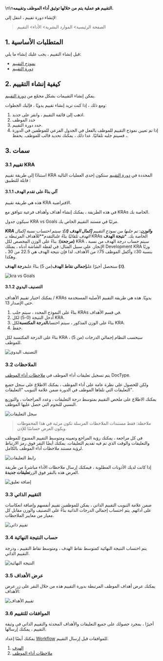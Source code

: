 \n\n**التقييم هو عملية يتم من خلالها توثيق أداء الموظف وتقييمه.**

لإنشاء دورة تقييم ، انتقل إلى:

> الصفحة الرئيسية> الموارد البشرية> الأداء> التقييم

## 1. المتطلبات الأساسية

قبل إنشاء التقييم ، يجب عليك إنشاء ما يلي:

* [نموذج التقييم](https://docs.erpnext.com/docs/v14/user/manual/en/human-resources/appraisal-template)
* [دورة التقييم](https://docs.erpnext.com/docs/v14/user/manual/en/human-resources/appraisal-cycle)

## 2. كيفية إنشاء التقييم

يمكن إنشاء التقييمات بشكل مجمّع من [دورة التقييم](https://docs.erpnext.com/docs/v14/user/manual/en/human-resources/appraisal-cycle).

ومع ذلك ، إذا كنت تريد إنشاء تقييم يدويًا ، فإليك الخطوات:

1. اذهب إلى قائمة التقييم ، وانقر على جديد.
2. حدد الموظف
3. حدد دورة التقييم.
4. إذا تم تعيين نموذج التقييم للموظف بالفعل في الجدول الفرعي للموظفين في الدورة ، فسيتم جلبه تلقائيًا. عدا ذلك ، يمكنك تحديد قالب للموظف. يحفظ.

## 3. سمات

### 3.1 تقييم KRA

استنادًا إلى طريقة تقييم KRA المحددة في [دورة التقييم](https://docs.erpnext.com/docs/v14/user/manual/en/human-resources/appraisal-cycle) ستكون إحدى العمليات التالية قابلة للتطبيق :

#### 3.1.1 آلي بناءً على تقدم الهدف

هذه هي طريقة تقييم KRA الافتراضية.

في هذه الطريقة ، يمكنك إنشاء أهداف وأهداف فرعية تتوافق مع KRAs الخاصة بك.

سيكون جدول KRA vs Goals مرئيًا في مستند التقييم الخاص بك.

***KRA والوزن**: تم جلبها من نموذج التقييم
***إكمال الهدف (٪)**: سيتم احتساب نسبة إكمال الهدف تلقائيًا بناءً على**التقدم**للأهداف المرتبطة بـ KRAs الخاصة بك.
***نتيجة الهدف (مرجحة)**: بناءً على الوزن المخصص لكل KRA ، سيتم حساب درجة الهدف من نسبة الإنجاز. على سبيل المثال: في لقطة الشاشة أدناه ، يمتلك Development KRA وزنًا بنسبة 30٪ وأكمل الموظف 75٪ من الأهداف. لذا فإن نتيجة الهدف هي 22.5 من 30 ، وهكذا.

ستحصل أخيرًا على**إجمالي نقاط الهدف**(من 5) بناءً على**درجة الهدف (٪)**.

![kra vs Goals](https://docs.erpnext.com/files/kra-vs-goals.png)

#### 3.1.2 التصنيف اليدوي

يمكنك اختيار تقييم الأهداف / KRAs يدويًا. هذه هي طريقة التقييم الأصلية المستخدمة حتى الإصدار 13.

1. بناءً على النموذج المحدد ، سيتم جلب KRAs في قسم الأهداف.
2. أدخل النتيجة (0-5) لكل KRA.
3. بناءً على الوزن المذكور ، سيتم احتساب**الدرجة المكتسبة**لكل KRA.
4. حفظ.

بناءً على الدرجة المكتسبة لكل KRA ، سيحسب النظام إجمالي الدرجات (من 5) للموظف.

![التصنيف اليدوي](https://docs.erpnext.com/files/manual-rating.png)

### 3.2 الملاحظات

يتم تسجيل تعليقات أداء الموظف في [ملاحظات أداء الموظف](https://docs.erpnext.com/docs/v14/user/manual/en/human-resources/employee-performance-feedback) DocType.

ولكن للحصول على نظرة عامة على أداء الموظف ، يمكنك الاطلاع على سجل جميع التعليقات التي تلقاها الموظف في الدورة ضمن علامة التبويب "التعليقات".

يمكنك الاطلاع على ملخص التقييم بمتوسط ​​درجة التعليقات ، وعدد المراجعات ، والتوزيع النسبي للنجوم التي حصل عليها الموظف.

![سجل التعليقات](https://docs.erpnext.com/files/feedback-history.png)

> ملاحظة: فقط مستندات الملاحظات المرسلة تكون مرئية في هذا المحفوظات ويكون العرض حساسًا للإذن.

في كل مراجعة ، يمكنك رؤية المراجع وتعيينه ومتوسط ​​التقييم الممنوح للموظف والتعليقات والوقت الذي تم فيه تقديم التعليقات. يمكنك أيضًا النقر فوق رمز الارتباط لرؤية مستند ملاحظات أداء الموظف بالكامل.

![رابط التعليقات](https://docs.erpnext.com/files/feedback-link.png)

إذا كانت لديك الأذونات المطلوبة ، فيمكنك إرسال ملاحظات الأداء مباشرةً من طريقة العرض هذه بالنقر فوق الزر**تعليقات جديدة**.

![إضافة تعليق](https://docs.erpnext.com/files/add-feedback.png)

### 3.3 التقييم الذاتي

ضمن علامة التبويب التقييم الذاتي ، يمكن للموظفين تقييم أنفسهم وإضافة انعكاسات على أدائهم. يتم احتساب إجمالي الدرجات الذاتية بناءً على التصنيف والوزن مقابل كل معيار من معايير الملاحظات.

![تقييم ذاتي](https://docs.erpnext.com/files/self-appraisal.png)

### 3.4 حساب النتيجة النهائية

يتم احتساب النتيجة النهائية كمتوسط ​​نقاط الهدف ، ومتوسط ​​نقاط التقييم ، ودرجة التقييم الذاتي.

![النتيجة النهائية](https://docs.erpnext.com/files/final-score.png)

### 3.5 عرض الأهداف

يمكنك عرض أهداف الموظف المرتبطة بدورة التقييم هذه من خلال النقر على زر عرض الأهداف:

![تقييم الأهداف](https://docs.erpnext.com/files/goals-appraisal.png)

### 3.6 الموافقات للتقييم

أخيرًا ، بمجرد حصولك على جميع التعليقات والأهداف المحدثة والتقييم الذاتي في وثيقة التقييم ، يمكنك إرسالها.

يمكنك أيضًا إعداد [Workflow](https://docs.erpnext.com/docs/v14/user/manual/en/setting-up/workflows) للموافقات قبل إرسال التقييم.

1. [الهدف](https://docs.erpnext.com/docs/v14/user/manual/en/human-resources/goal)
2. [ملاحظات أداء الموظف](https://docs.erpnext.com/docs/v14/user/manual/en/human-resources/employee-performance-feedback)